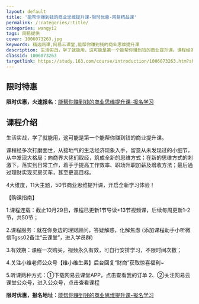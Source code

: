 ```yaml
---
layout: default
title: '能帮你赚到钱的商业思维提升课-限时优惠-网易精品课'
permalink: /:categories/:title/
categories: wangyi2
tags: 网易提供
cover: 1006073263.jpg
keywords: 精选网课,网易云课堂,能帮你赚到钱的商业思维提升课
description: 生活实战，学了就能用，这可能是第一个能帮你赚到钱的商业提升课。课程经多次打磨面世，从接地气的生活经济现象入手，留意从未发
classid: 1006073263
targetlink: https://study.163.com/course/introduction/1006073263.htm?share=1&shareId=1025206652&utm_campaign=share&utm_medium=iphoneShare&utm_source=&utm_u=1025206652
---
```


## 限时特惠

**限时优惠，火速报名**：[能帮你赚到钱的商业思维提升课-报名学习](https://study.163.com/course/introduction/1006073263.htm?share=1&shareId=1025206652&utm_campaign=share&utm_medium=iphoneShare&utm_source=&utm_u=1025206652)

## 课程介绍

生活实战，学了就能用，这可能是第一个能帮你赚到钱的商业提升课。



课程经多次打磨面世，从接地气的生活经济现象入手，留意从未发现过的小细节，从中发现大格局；向商界大佬们取经，筑成全新的思维方式；在新的思维方式的刺激下，落实到日常工作，着手于提高工作效率、职场升职加薪及增收方法；最后通过理财实现买房买车，甚至更高目标。



4大维度，11大主题，50节商业思维提升课，开启全新学习体验！



【购课指南】

1.课程连载：截止10月29日，课程已更新1节导读+13节视频课，后续每周更新1-2节，共50节；

2.课程服务：就在你身边的理财顾问，答疑解惑，化解焦虑 (添加课程助手小听微信Tgss02备注“云课堂”，进入学员群)

3.有效期：课程一次购买，视频永久有效，可自行安排学习，不限时间次数；

4.关注小维老师公众号【维小维生素】后台回复“财商”获取惊喜福利~

5.听课两种方式：①下载网易云课堂APP，点击查看我的订单 2、②关注网易云课堂公众号，进入公众号，点击查看课程

**限时优惠，报名地址**：[能帮你赚到钱的商业思维提升课-报名学习](https://study.163.com/course/introduction/1006073263.htm?share=1&shareId=1025206652&utm_campaign=share&utm_medium=iphoneShare&utm_source=&utm_u=1025206652)


